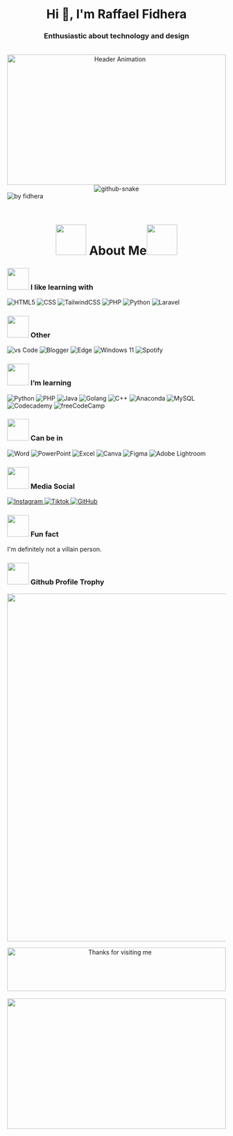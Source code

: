 <h1 align="center">Hi 👋, I'm Raffael Fidhera</h1>
<h3 align="center">Enthusiastic about technology and design</h3>
<br/>

<!-- Gif Blur Code -----
<div align="center">
  <img align="center" height="300px" width="100%" src="https://blogger.googleusercontent.com/img/b/R29vZ2xl/AVvXsEi278FA6twoBRVySDLT8qQCTO7UZ27s5WSEAq6nT3nxcbolowQMfQ0eZ5G8KeWx_oJR_IwywCy5E37XmjEF6PQRWVFfa0xl_PycMcZIpw4zHmequkLB9jZV0SGFLaTL0xrDtC_Mx9n-NhDSSdkqkl1nf1ypV3uuLNgBiIGhKNwSE24NfBywCUpUqX7yNAEr/s16000/code-bannerr.gif" alt="Header Animation" />
</div> 
-----
-->

<div align="center">
  <img align="center" height="300px" width="100%" src="https://user-images.githubusercontent.com/22107794/139580686-887df369-edb8-4bc8-b607-4fbf6d7e4866.gif" alt="Header Animation" />
</div>  
<!-- <div align="center">
  <img align="center" height="300px" width="100%" src="https://media.giphy.com/media/cPxRDvlSj9QKA/giphy.gif?cid=ecf05e473kz1ysdexc2gddm21y05aw2rsih82p7rum2qh9em&ep=v1_gifs_related&rid=giphy.gif&ct=g" alt="Header Animation" />
</div>
 -->

  <!-- snake graph -->
  <div align="center">
    <picture>
      <source media="(prefers-color-scheme: dark)" srcset="https://github.com/fatkhurrhn/fatkhurrhn/blob/main/github-contribution-grid-snake-dark.svg" />
      <source media="(prefers-color-scheme: light), (prefers-color-scheme: no-preference)" srcset="https://github.com/fatkhurrhn/fatkhurrhn/blob/main/github-contribution-grid-snake.svg" />
      <img src="https://github.com/fatkhurrhn/fatkhurrhn/blob/main/github-contribution-grid-snake.svg" alt="github-snake" />
    </picture>
  <!-- <h4> _generated with [Platane/snk](https://platane.me/snk/)_</h4> -->
  </div>
<div align="left"><img src="https://github-readme-activity-graph.vercel.app/graph?username=fidhera&theme=github-compact&radius=16" height="auto" alt="by fidhera"/></div>  


<br/>

<div align="center"> 
<h1>
  <img src="https://media4.giphy.com/media/v1.Y2lkPTc5MGI3NjExanBvcGgybWp2eXNlajhtbTBheDdrYzUwZG50YnFqcml3dzY5em0xOSZlcD12MV9pbnRlcm5hbF9naWZfYnlfaWQmY3Q9cw/14wCd5tKL4zV7y/giphy.gif" width="70"> About Me<img src="https://media.giphy.com/media/1CporlGs42igE/giphy.gif?cid=ecf05e47lqn9bm8lmv8s8i2ij42agfyr53nbvy9rep44oteb&ep=v1_gifs_related&rid=giphy.gif&ct=s" width="70">
<!-- I am a dedicated Informatics Engineering Student at Gunadarma University with the spirit to continue learning and consistently improve skills in the field of computer technology.  -->
</h1>
</div>

### <img src="https://media0.giphy.com/media/v1.Y2lkPTc5MGI3NjExb25hamx1M2VsdmxtdnJkczR5MWw4bHl0aDZqa3lldXo5YTUzMXl5ZSZlcD12MV9pbnRlcm5hbF9naWZfYnlfaWQmY3Q9cw/YRMb6dd7zprS00JdGZ/giphy.gif" width="50"> I like learning with
<div display="flex">
  <img src="https://img.shields.io/badge/HTML-%23E34F26.svg?logo=html5&logoColor=white" alt="HTML5"/>
  <img src="https://img.shields.io/badge/CSS-1572B6?logo=css3&logoColor=fff" alt="CSS"/>
  <img src="https://img.shields.io/badge/Tailwind%20CSS-%2338B2AC.svg?logo=tailwind-css&logoColor=white" alt="TailwindCSS"/>
  <img src="https://img.shields.io/badge/php-%23777BB4.svg?&logo=php&logoColor=white" alt="PHP"/>
  <img src="https://img.shields.io/badge/Python-3776AB?logo=python&logoColor=fff" alt="Python"/>
  <img src="https://img.shields.io/badge/Laravel-%23FF2D20.svg?logo=laravel&logoColor=white" alt="Laravel"/>
</div>

### <img src="https://media0.giphy.com/media/v1.Y2lkPTc5MGI3NjExNTVqMHF0NmVnd2NwbzhoZXg4a2t5YW9vbmU0Ymk2NTlsdzR6bmlzZiZlcD12MV9pbnRlcm5hbF9naWZfYnlfaWQmY3Q9cw/rPeDAYP6E9nJoP4qMS/giphy.gif" width="50"> Other
<div display="flex">
  <img src="https://img.shields.io/badge/Visual%20Studio%20Code-0078d7.svg?logo=visual-studio-code&logoColor=white" alt="vs Code"/>
  <img src="https://img.shields.io/badge/Blogger-%23FF5722.svg?logo=blogger&logoColor=white" alt="Blogger"/>
  <img src="https://img.shields.io/badge/Edge-0078D7?logo=Microsoft-edge&logoColor=white" alt="Edge"/>
  <img src="https://img.shields.io/badge/Windows%2011-0078D4?logo=windows11&logoColor=fff" alt="Windows 11"/>
  <img src="https://img.shields.io/badge/Spotify-1ED760?logo=spotify&logoColor=white" alt="Spotify"/>
</div>

### <img src="https://media.giphy.com/media/ZxqYlvNlNjg4M/giphy.gif?cid=ecf05e47ph8pvskgpg7nl78t0uc5tuj8cs6nygkfm3q03xl6&ep=v1_stickers_search&rid=giphy.gif&ct=s" width="50"> I’m learning
<div display="flex">
  <img src="https://img.shields.io/badge/Python-3776AB?logo=python&logoColor=fff" alt="Python"/>
  <img src="https://img.shields.io/badge/php-%23777BB4.svg?&logo=php&logoColor=white" alt="PHP"/>
  <img src="https://img.shields.io/badge/Java-%23ED8B00.svg?logo=openjdk&logoColor=white" alt="Java"/>
  <img src="https://img.shields.io/badge/Go-%2300ADD8.svg?&logo=go&logoColor=white" alt="Golang"/>
  <img src="https://img.shields.io/badge/C++-%2300599C.svg?logo=c%2B%2B&logoColor=white" alt="C++"/>
  <img src="https://img.shields.io/badge/Anaconda-44A833?logo=anaconda&logoColor=fff" alt="Anaconda"/>
  <img src="https://img.shields.io/badge/MySQL-4479A1?logo=mysql&logoColor=fff" alt="MySQL"/>
  <img src="https://img.shields.io/badge/Codecademy-%2321759B.svg?logo=codecademy&logoColor=white" alt="Codecademy"/>
  <img src="https://img.shields.io/badge/freeCodeCamp-0A0A23?logo=freecodecamp&logoColor=fff" alt="freeCodeCamp"/>
</div>

### <img src="https://media.giphy.com/media/zm6mmD8MXIap7P6UML/giphy.gif?cid=ecf05e47bw6hsaj5363889k349khnj3u3l2xtm7f3e2o8ylk&ep=v1_stickers_search&rid=giphy.gif&ct=s" width="50"> Can be in

<div display="flex">
  <img src="https://img.shields.io/badge/Microsoft_Word-2B579A?logo=microsoft-word&logoColor=white" alt="Word"/>
  <img src="https://img.shields.io/badge/Microsoft_PowerPoint-B7472A?logo=microsoft-powerpoint&logoColor=white" alt="PowerPoint"/>
  <img src="https://img.shields.io/badge/Microsoft_Excel-217346?logo=microsoft-excel&logoColor=white" alt="Excel"/>
  <img src="https://img.shields.io/badge/Canva-%2300C4CC.svg?&logo=Canva&logoColor=white" alt="Canva"/>
  <img src="https://img.shields.io/badge/Figma-F24E1E?logo=figma&logoColor=white" alt="Figma"/>
  <img src="https://img.shields.io/badge/Adobe%20Lightroom-31A8FF?logo=Adobe%20Lightroom&logoColor=white" alt="Adobe Lightroom"/>
</div>

### <img src="https://media.giphy.com/media/vN1HW2LqrvscEntAeI/giphy.gif?cid=ecf05e47c1pt5c3y2myp1ou7krhp9dt1b3ah2ykoqfycsqs7&ep=v1_stickers_search&rid=giphy.gif&ct=s" width="50"> Media Social

<div display="flex">
  <a href="https://instagram.com/fidhera">
    <img src="https://img.shields.io/badge/Instagram-%23E4405F.svg?logo=Instagram&logoColor=white" alt="Instagram"/>
  </a>
  <a href="https://tiktok.com/@fidhera">
    <img src="https://img.shields.io/badge/TikTok-black?logo=tiktok&logoColor=white" alt="Tiktok"/>
  </a>
  <a href="https://github.com/fidhera">
    <img src="https://img.shields.io/badge/GitHub-%23121011.svg?logo=github&logoColor=white" alt="GitHub"/>
  </a>
</div>

### <img src="https://media.giphy.com/media/cixPj5jdHWjZk9l5Xd/giphy.gif?cid=ecf05e47xrz76u3kzcm3lsrhmq32xv83r1nwr3osvs8slcfk&ep=v1_stickers_search&rid=giphy.gif&ct=s" width="50"> Fun fact
I'm definitely not a villain person.

<h3> <img src="https://media.giphy.com/media/en5ORzU8uUSIsvElWr/giphy.gif?cid=790b76116k9in1cp3cntzsscwvezsm1brmomhsuki28njvoo&ep=v1_stickers_search&rid=giphy.gif&ct=s" width="50"> Github Profile Trophy</h3>
<p align="center">
<a href="https://github.com/fidhera">
<!--  <img width=800 src="https://github-profile-trophy.vercel.app/?username=fidhera&column=8&theme=gruvbox&no-frame=true"/> -->
  <img width=800 src="https://github-profile-trophy.vercel.app/?username=fidhera&theme=matrix"/>
</a>
  </p>

<div align="center">

<img height="100px" alt="Thanks for visiting me" width="100%" src="https://raw.githubusercontent.com/BrunnerLivio/brunnerlivio/master/images/marquee.svg" />
<!--
**codewithbernard/codewithbernard** is a ✨ _special_ ✨ repository because its `README.md` (this file) appears on your GitHub profile.

Here are some ideas to get you started:

-
-
- 👯 I’m looking to collaborate on ...
- 💬 Ask me about ...
  -->
  <!-- snake graph -->
   <!--
  <div align="center">
    <picture>
      <source media="(prefers-color-scheme: dark)" srcset="https://github.com/fatkhurrhn/fatkhurrhn/blob/main/github-contribution-grid-snake-dark.svg" />
      <source media="(prefers-color-scheme: light), (prefers-color-scheme: no-preference)" srcset="https://github.com/fatkhurrhn/fatkhurrhn/blob/main/github-contribution-grid-snake.svg" />
      <img src="https://github.com/fatkhurrhn/fatkhurrhn/blob/main/github-contribution-grid-snake.svg" alt="github-snake" />
    </picture>
  <!-- <h4> _generated with [Platane/snk](https://platane.me/snk/)_</h4> -->
  </div>
  <br>
  <div align="left">
<img align="center" height="300px" width="100%" src="https://github-readme-stats.vercel.app/api/top-langs/?username=fidhera&layout=compact&theme=dracula" />

<br/>
<br/>
<br/>
<br/>
<br/>
<br/>
